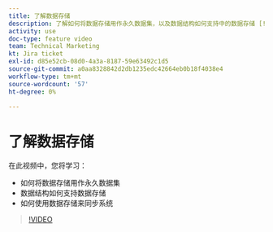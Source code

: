 ```yaml
---
title: 了解数据存储
description: 了解如何将数据存储用作永久数据集，以及数据结构如何支持中的数据存储 [!DNL Adobe Workfront Fusion].
activity: use
doc-type: feature video
team: Technical Marketing
kt: Jira ticket
exl-id: d85e52cb-08d0-4a3a-8187-59e63492c1d5
source-git-commit: a0aa8328842d2db1235edc42664eb0b18f4038e4
workflow-type: tm+mt
source-wordcount: '57'
ht-degree: 0%

---
```


# 了解数据存储

在此视频中，您将学习：

* 如何将数据存储用作永久数据集
* 数据结构如何支持数据存储
* 如何使用数据存储来同步系统

>[!VIDEO](https://video.tv.adobe.com/v/335295/?quality=12)
